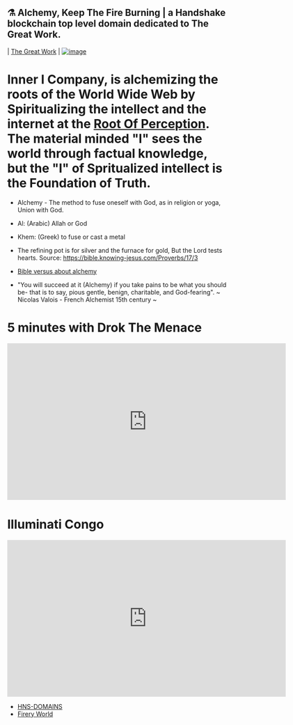 ##  ⚗ Alchemy, Keep The Fire Burning | a Handshake blockchain top level domain dedicated to The Great Work. 
| [The Great Work](http://thegreatwork.hns.to/) |
[![image](https://user-images.githubusercontent.com/37987346/101999396-a37e4380-3caa-11eb-8cc6-e61fb53c7855.png)](http://shapereality.innerinetcompany.hns.to/)



# Inner I Company, is alchemizing the roots of the World Wide Web by Spiritualizing the intellect and the internet at the [Root Of Perception](http://rootofperception.hns.to/). The material minded "I" sees the world through factual knowledge, but the "I" of Spritualized intellect is the Foundation of Truth.

- Alchemy - The method to fuse oneself with God, as in religion or yoga, Union with God. 
- Al: (Arabic) Allah or God
- Khem: (Greek) to fuse or cast a metal

- The refining pot is for silver and the furnace for gold,
But the Lord tests hearts. Source: https://bible.knowing-jesus.com/Proverbs/17/3

- [Bible versus about alchemy](https://www.kingjamesbibleonline.org/Bible-Verses-About-Alchemy/)

- "You will succeed at it (Alchemy) if you take pains to be what you should be- that is to say, pious gentle, benign, charitable, and God-fearing". ~ Nicolas Valois - French Alchemist 15th century ~

# 5 minutes with Drok The Menace 
<iframe width="640" height="360" src="https://www.youtube.com/embed/f5ed8v8NaxY" frameborder="0" allow="accelerometer; autoplay; clipboard-write; encrypted-media; gyroscope; picture-in-picture" allowfullscreen></iframe>


# Illuminati Congo 
<iframe width="640" height="360" src="https://www.youtube.com/embed/F4JYPS42Dd0" frameborder="0" allow="accelerometer; autoplay; clipboard-write; encrypted-media; gyroscope; picture-in-picture" allowfullscreen></iframe>

- [HNS-DOMAINS](http://home.hns-domains/)
- [Firery World](http://agniyoga.org/ay_en/Fiery-World-I.php)
